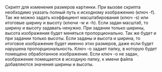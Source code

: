 Скрипт для изменения размеров картинки. 
При вызове скрипта необходимо указать полный путь к исходному изображению (ключ -f). Так же можно задать коэффициент масштабирования (ключ -s) или итоговые ширину и высоту (ключи -w и -h). Если задан масштаб, то ширину и высоту задавать ненужно. При задании только ширины, высота изображения будет меняться пропорционально. Так же будет и при задании только высоты. Если заданы и высота и ширина, то итоговое изображение будет именно этих размеров, даже если будет нарушена пропорциональность. Ключ -o задает папку, в которую будет помещено обработанное изображение. Если ключ -o не задан, изображение помещается в исходную папку, к имени файла добавляются значения ширины и высоты.